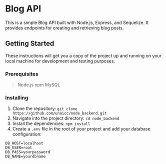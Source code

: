 # Blog API

This is a simple Blog API built with Node.js, Express, and Sequelize. It provides endpoints for creating and retrieving blog posts.

## Getting Started
These instructions will get you a copy of the project up and running on your local machine for development and testing purposes.

### Prerequisites

> Node.js
> npm
> MySQL

### Installing

1. Clone the repository: `git clone https://github.com/unaicc/node_backend.git`
2. Navigate into the project directory: `cd node_backend`
3. Install the dependencies: `npm install`
4. Create a `.env` file in the root of your project and add your database configuration:

```env
DB_HOST=localhost
DB_USER=root
DB_PASS=yourpassword
DB_NAME=yourdbname
